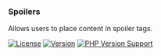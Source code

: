 ### Spoilers
Allows users to place content in spoiler tags.

[![License](https://img.shields.io/github/license/grntbg/Spoilers)]()
[![Version](https://img.shields.io/github/v/release/grntbg/Spoilers?include_prereleases)]()
[![PHP Version Support](https://img.shields.io/badge/php-%5E5.6.4-blue)]()